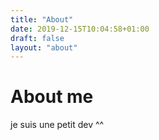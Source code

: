 ```yaml
---
title: "About"
date: 2019-12-15T10:04:58+01:00
draft: false
layout: "about"
---
```




# About me 

je suis une petit dev ^^